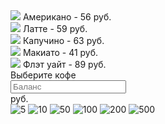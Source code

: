<!DOCTYPE html>
<html lang="ru">
  <head>
    <meta charset="utf-8">
    <meta name="viewport" content="width=device-width, initial-scale=1, shrink-to-fit=no">
    <meta name="description" content="2-3 предложения - описание сайта в поисковой системе">
    <meta name="keywords" content="слово, словослово, слово.....">
    <link rel="shortcut icon" href="../img/logokhen1.png" type="image/x-icon">
    <link rel="stylesheet" href="../coffee/style.css">
    <link href="https://fonts.googleapis.com/css?family=Pacifico&display=swap" rel="stylesheet">
    <link rel="stylesheet" href="https://stackpath.bootstrapcdn.com/bootstrap/4.3.1/css/bootstrap.min.css" integrity="sha384-ggOyR0iXCbMQv3Xipma34MD+dH/1fQ784/j6cY/iJTQUOhcWr7x9JvoRxT2MZw1T" crossorigin="anonymous">
    <title>Coffee</title>
  </head>
  <body>
      <div class="container">
          <div class="row mt-5">
              <div class="col-6 coffee_list">
                  <div class="coffee_item my-3" onclick="getCoffee(56)">
                      <img src="../coffee/img/Americano321.png" class="rounded-circle">
                      <span> Американо - 56 руб.</span>
                  </div>
                  <div class="coffee_item my-3" onclick="getCoffee(59)">
                      <img src="../coffee/img/Latte321.png" class="rounded-circle">
                      <span> Латте - 59 руб.</span>
                  </div>
                  <div class="coffee_item my-3" onclick="getCoffee(63)">
                      <img src="../coffee/img/Cappuccino321.png" class="rounded-circle">
                      <span> Капучино - 63 руб.</span>
                  </div>
                  <div class="coffee_item my-3" onclick="getCoffee(41)">
                      <img src="../coffee/img/Macchiato.png" class="rounded-circle">
                      <span> Макиато - 41 руб.</span>
                  </div>
                  <div class="coffee_item my-3" onclick="getCoffee(89)">
                      <img src="../coffee/img/Flat_White-ru.svg.png" class="rounded-circle">
                      <span> Флэт уайт - 89 руб.</span>
                  </div>
              </div> 
              <div class="col-6 coffee_oper">
                  <div class="row">
                      <div class="col-6">
                          <div class="display" id="display">
                              <span class="display_text">Выберите кофе</span>
                              <span id="balanceDisplay"></span>
                              <div class="progress mt-3">
                              <div class="progress-bar progress-bar-striped progress-bar-animated" role="progressbar" aria-valuenow="75" aria-valuemin="0" aria-valuemax="100" style="width: 75%">
                              </div>
                              </div>
                          </div>
                          <div class="image">
                          <img src="https://pngimage.net/wp-content/uploads/2018/06/%D0%BA%D0%BE%D1%84%D0%B5%D0%B9%D0%BD%D1%8B%D0%B9-%D1%81%D1%82%D0%B0%D0%BA%D0%B0%D0%BD-png-4.png" alt="">
                          </div>
                      </div>
                      <div class="col-6">
                          <div class="input-group mb-3 balance">
                              <input type="text" class="form-control" id="balance" placeholder="Баланс">
                              <div class="input-group-append">
                                  <span class="input-group-text" id="basic-addon2">руб.</span>
                              </div>
                          </div>
                          <div class="atm">
                              <img id="atm" src="img/bill_acc.png" alt="">
                          </div>
                          <div class="change">
                          </div>
                      </div>
                  </div>
              </div>
          </div>
          <img class="cuper" src="../coffee/img/5rub.jpg" alt="5">
          <img class="cuper" src="../coffee/img/10rub.jpg" alt="10">
          <img class="cuper" src="../coffee/img/50rub.jpg" alt="50">
          <img class="cuper" src="../coffee/img/100rub.jpg" alt="100">
          <img class="cuper" src="../coffee/img/200rub.jpg" alt="200">
          <img class="cuper" src="../coffee/img/500rub.jpg" alt="500">
      </div>
      <script>
          function getCoffee(cost) {
              if (cost<=balance.value) {
                   display.innerText = 'Кофе готов!';
                   balance.value -= cost;
          }
              else 
                  display.innerText = 'Недостаточно средств!';
          }    /* вызываем в событии каждой кнопки функцию, которая считает деньги, относительно
                цены, написанной в инпуте*/
          
          document.onmousedown = function(event) {
              try {
                  if (!event.target.src.endsWith('rub.jpg')) return;  /* вызываем в консоль поисковой результат по концу строки rub.jpg из ссылки купюр, инвертируем значение выражения !
               */
              } catch(error) {
                  return false;
              }
              let bill = event.target;
              bill.ondragstart = function() {   /* отменяет стандартную функцию браузера дроп */
              return false;
              };
              bill.style.position = 'absolute';
              bill.style.zIndex = 10;
              bill.style.transform = "rotate(90deg)"; 
              moveAt(event.pageX, event.pageY);
              function moveAt(pageX, pageY) {
                  bill.style.left = pageX-bill.offsetWidth/2+'px';   /* оцентровка по ширине */
                  bill.style.top = pageY-bill.offsetHeight/2+'px';  /* оцинтровка по высоте */
              }
              function onMouseMove(event) {
              moveAt(event.pageX, event.pageY);
              }
              document.addEventListener('mousemove', onMouseMove);
              bill.onmouseup = function(event) {
              document.removeEventListener('mousemove', onMouseMove);
              bill.style.zIndex = 5;
              bill.onmouseup = null;
              let bill_left  = bill.getBoundingClientRect().left;
              let bill_right = bill_left + bill.getBoundingClientRect().width;
              let bill_top   = bill.getBoundingClientRect().top;
              let atm_left   = atm.getBoundingClientRect().left;
              let atm_right  = atm_left + atm.getBoundingClientRect().width;
              let atm_top    = atm.getBoundingClientRect().top;
              let atm_bottom = atm_top + atm.getBoundingClientRect().height/3;
              if (bill_left > atm_left && bill_right < atm_right && atm_top < bill_top && atm_bottom > atm_top) {
                  bill.style.display = "none";
                  balance.value = +balance.value + +bill.alt;
                  balanceDisplay.innerText = "\n" + "Баланс: " + balance.value;
                  
              }
              
            }
                
          }; 
            
            
      </script>
  <!-- <script>
      let buttons = document.querySelectorAll('.coffee_item');
      let balance = document.querySelector('.balance input');
      console.log(buttons);
      for(let i = 0; i < buttons.length; i++) {
          buttons[i].addEventListener('click', cookCoffee);
      }
  
      function cookCoffee() {
          if (+balance.value <+this.getAttribute('cost')) {
              alert('Недостаточно средств');
              return;
          }
              balance.vale -= this.getAttribute('cost');
      } 
  </script> -->
    <script src="https://code.jquery.com/jquery-3.3.1.slim.min.js" integrity="sha384-q8i/X+965DzO0rT7abK41JStQIAqVgRVzpbzo5smXKp4YfRvH+8abtTE1Pi6jizo" crossorigin="anonymous"></script>
    <script src="https://cdnjs.cloudflare.com/ajax/libs/popper.js/1.14.7/umd/popper.min.js" integrity="sha384-UO2eT0CpHqdSJQ6hJty5KVphtPhzWj9WO1clHTMGa3JDZwrnQq4sF86dIHNDz0W1" crossorigin="anonymous"></script>
    <script src="https://stackpath.bootstrapcdn.com/bootstrap/4.3.1/js/bootstrap.min.js" integrity="sha384-JjSmVgyd0p3pXB1rRibZUAYoIIy6OrQ6VrjIEaFf/nJGzIxFDsf4x0xIM+B07jRM" crossorigin="anonymous"></script>
  </body>
</html>
